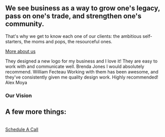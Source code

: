 <section class="center grid ji-space-around ai-start jc-center gap-4 col-3" style="margin-bottom: 0">
  <Import from="/_/static/Services.html"></Import>
  <!-- <a class="button center span-all" href="/projects">See our Work</a> -->
</section>

## We see business as a way to grow one's legacy, pass on one's trade, and strengthen one's community.

That's why we get to know each one of our clients: the ambitious self-starters, the moms and pops, the resourceful ones.

[More about us](/about)

<section class="soft bleed center grid ai-center jc-center ac-center col-4 gap-1">
  <Import from="/_/Review.html">
    <Review>They designed a new logo for my business and I love it! They are easy to work with and communicate well.</Review>
    <Client>Brenda Jones</Client>
  </Import>
  <Import from="/_/Review.html">
    <Review>I would absolutely recommend.</Review>
    <Client>William Fecteau</Client>
  </Import>
  <Import from="/_/Review.html">
    <Review>Working with them has been awesome, and they've consistently given me quality design work. Highly recommended!</Review>
    <Client>Alex Moya</Client>
  </Import>
</section>

<section class="grid jc-center ai-center ji-center col-3 gap-2">
  <div class="blurb__image" style="--image-size: 15rem; margin: 0;">
    <Import from="/_/icons/telescope.svg"></Import>
  </div>
  <div>
    <h3>Our Vision</h3>
    <Import from="/_/copy/Vision.md"></Import>
  </div>
</section>

## A few more things:
<Import from="/_/copy/MO.md"></Import>

<br>

<div class="center">
  <a class="button" href="/contact">Schedule A Call</a>
</div>